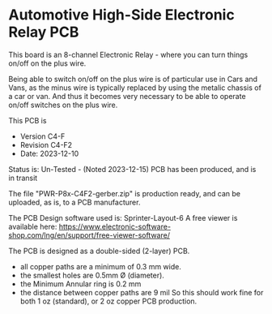 # Automotive High-Side Electronic Relay PCB
This board is an 8-channel Electronic Relay - where you can turn things on/off on the plus wire. 

Being able to switch on/off on the plus wire is of particular use in Cars and Vans, as the minus wire is typically replaced by using the metalic chassis of a car or van. And thus it becomes very necessary to be able to operate on/off switches on the plus wire. 

This PCB is 
 - Version C4-F
 - Revision C4-F2
 - Date: 2023-12-10

 Status is: Un-Tested - (Noted 2023-12-15) PCB has been produced, and is in transit


The file "PWR-P8x-C4F2-gerber.zip" is production ready, and can be uploaded, as is, to a PCB manufacturer.


The PCB Design software used is: Sprinter-Layout-6
A free viewer is available here: 
https://www.electronic-software-shop.com/lng/en/support/free-viewer-software/
 
 
The PCB is designed as a double-sided (2-layer) PCB.
 - all copper paths are a minimum of 0.3 mm wide. 
 - the smallest holes are 0.5mm Ø (diameter).
 - the Minimum Annular ring is 0.2 mm
 - the distance between copper paths are  9 mil 
So this should work fine for both 1 oz (standard), or 2 oz copper PCB production.